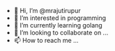- 👋 Hi, I’m @mrajutirupur
- 👀 I’m interested in programming
- 🌱 I’m currently learning golang
- 💞️ I’m looking to collaborate on ...
- 📫 How to reach me ...

<!---
mrajutirupur/mrajutirupur is a ✨ special ✨ repository because its `README.md` (this file) appears on your GitHub profile.
You can click the Preview link to take a look at your changes.
--->
